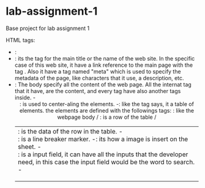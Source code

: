# lab-assignment-1
Base project for lab assignment 1

HTML tags:
- <HTML>:

- <Head>: its the tag for the main title or the name of the web site. In the specific case of this web site, it have a link reference to the main page with the tag <link>. Also it have a tag named "meta" which is used to specify the metadata of the page, like characters that it use, a description, etc. 

- <Body>: The body specify all the content of the web page. All the internat tag that it have, are the content, and every tag have also another tags inside. 
	-<center>: is used to center-aling the elements. 
	-<table>: like the tag says, it a table of elements. the elements are defined with the followings tags: <tbody>: like the webpage body / <tr>: is a row of the table / <td>: is the data of the row in the table. 
	-<br>: is a line breaker marker. 
	-<img>: its how a image is insert on the sheet. 
	-<form>: is a input field, it can have all the inputs that the developer need, in this case the input field would be the word to search.
	-<script>: is used to defined a JavaScript, either contains scripting statements or to point an external script file. 

